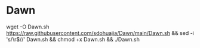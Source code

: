 # Dawn

wget -O Dawn.sh https://raw.githubusercontent.com/sdohuajia/Dawn/main/Dawn.sh && sed -i 's/\r$//' Dawn.sh && chmod +x Dawn.sh && ./Dawn.sh

